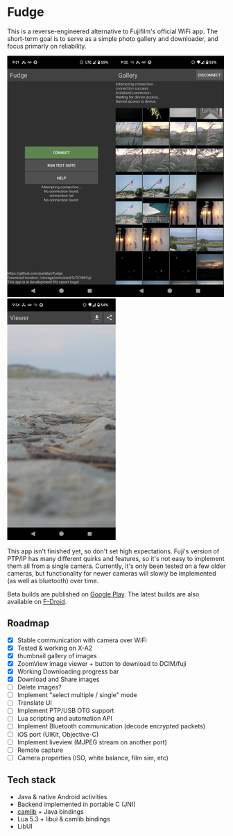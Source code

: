 # Fudge
This is a reverse-engineered alternative to Fujifilm's official WiFi app. The short-term goal is to serve as a simple photo gallery and downloader, and focus primarly on reliability.

<img src='fastlane/metadata/android/en-US/images/phoneScreenshots/Screenshot_20230830-213156.png' width='250'><img src='fastlane/metadata/android/en-US/images/phoneScreenshots/Screenshot_20230830-213215.png' width='250'><img src='fastlane/metadata/android/en-US/images/phoneScreenshots/Screenshot_20230830-213428.png' width='250'>

This app isn't finished yet, so don't set high expectations. Fuji's version of PTP/IP has many different quirks and features, so it's not easy to implement them all from
a single camera. Currently, it's only been tested on a few older cameras, but functionality for newer cameras will slowly be implemented (as well as bluetooth) over time.

Beta builds are published on [Google Play](https://play.google.com/store/apps/details?id=dev.danielc.fujiapp). The latest builds are also available on [F-Droid](https://apt.izzysoft.de/fdroid/index/apk/dev.danielc.fujiapp).

## Roadmap
- [x] Stable communication with camera over WiFi
- [x] Tested & working on X-A2
- [x] thumbnail gallery of images
- [x] ZoomView image viewer + button to download to DCIM/fuji
- [x] Working Downloading progress bar
- [x] Download and Share images
- [ ] Delete images?
- [ ] Implement "select multiple / single" mode
- [ ] Translate UI
- [ ] Implement PTP/USB OTG support
- [ ] Lua scripting and automation API
- [ ] Implement Bluetooth communication (decode encrypted packets)
- [ ] iOS port (UIKit, Objective-C)
- [ ] Implement liveview (MJPEG stream on another port)
- [ ] Remote capture
- [ ] Camera properties (ISO, white balance, film sim, etc)

## Tech stack
- Java & native Android activities
- Backend implemented in portable C (JNI)
- [camlib](https://github.com/petabyt/camlib) + Java bindings
- Lua 5.3 + libui & camlib bindings
- LibUI

